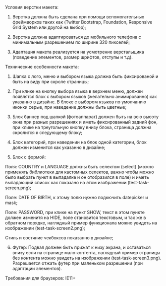 Условия верстки макета:

1) Верстка должна быть сделана при помощи вспомогательных фреймворков таких как (Twitter Bootstrap, Foundation, Responsive Grid System или другой на выбор);

2) Верстка должна адаптироваться до мобильного телефона с минимальным разрешением по ширине 320 пикселей;

3) Адаптация макета реализуется на усмотрение верстальщика (поведение элементов, размер шрифтов, отступы и т.д).


Технические особенности макета:

1) Шапка с лого, меню и выбором языка должна быть фиксированой и быть на виду при скроле страницы;

2) При клике на кнопку выбора языка в верхнем меню, должен появлятся блок с выбором языков (желательно анимированно) как указанно в дизайне. В блоке с выбором языков по умолчанию иконки серые, при наведение должны быть цветные;

3) Блок баннер под шапкой (фотоаппарат) должен быть на всю высоту окна при разных разрешениях и иметь фиксированный задний фон, при клике на треугольную кнопку внизу блока, страница должна скролится к следующему блоку;

4) Блок категорий, при наведении на блок одной категории, блок должен изменится как указанно в дизайне; 

5) Блок с формой:

Поля: COUNTRY и LANGUAGE должны быть селектом (select) (можно применять библиотеки для кастомных селектов, важно чтобы можно было выбрать пункт в выпадалке и он отобразился в поле) и иметь выпадающий список как показано на этом изображении (test-task-screen.png);

Поле: DATE OF BIRTH, к этому полю нужно подкючить datepicker и mask;

Поле: PASSWORD, при клике на пункт SHOW, текст в этом пункте должен изменитя на HIDE, поле становится текстовым, и так же в обратном порядке, наглядный пример функционала можно увидеть на изображении (test-task-screen2.png);

Стиль и состяние чекбоксов показанно в дизайне;

6) Футер: Подвал должен быть прижат к низу экрана, и оставаться внизу если на странице мало контента, наглядный пример страницы без контента можно увидеть на изображении (test-task-screen3.png). Разрешается отжать футер при маленьком разрешении (при адаптации элементов).

Требования для браузеров: IE11+ 